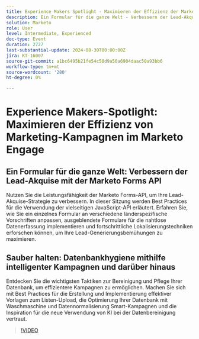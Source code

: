 ```yaml
---
title: Experience Makers Spotlight - Maximieren der Effizienz der Marketing-Aktionen im Marketo Engage
description: Ein Formular für die ganze Welt - Verbessern der Lead-Akquise mit Marketo Forms APIHarness die Macht der Marketo Forms API, um Ihre Lead-Akquise-Strategie zu verbessern. In dieser Sitzung werden Best Practices für die Verwendung der vielseitigen JavaScript-API erläutert. Erfahren Sie, wie Sie ein einzelnes Formular an verschiedene länderspezifische Vorschriften anpassen, ausgeblendete Formulare für die nahtlose Datenerfassung implementieren und fortschrittliche Lokalisierungstechniken erforschen können, um Ihre Lead-Generierungsbemühungen zu maximieren. Sichern Sie sich eine saubere Datenbankhygiene, indem Sie intelligente Kampagnen und BeyondDiscover verwenden, die für die Bereinigung und Pflege Ihrer Datenbank unerlässlich sind und effizientere Kampagnen ermöglichen. Machen Sie sich mit Best Practices für die Erstellung und Implementierung effektiver Vorlagen zum Listen-Upload, die Optimierung Ihrer Datenbank mit Waschmaschine und Datennormalisierung Smart-Kampagnen und die Inspiration für die neue Verwendung von KI bei der Datenbereinigung vertraut.
solution: Marketo
role: User
level: Intermediate, Experienced
doc-type: Event
duration: 2727
last-substantial-update: 2024-08-30T00:00:00Z
jira: KT-16007
source-git-commit: a1bc6495b21fe54c50d9a50a6904daac50a93bb6
workflow-type: tm+mt
source-wordcount: '280'
ht-degree: 0%

---
```



# Experience Makers-Spotlight: Maximieren der Effizienz von Marketing-Kampagnen im Marketo Engage

## Ein Formular für die ganze Welt: Verbessern der Lead-Akquise mit der Marketo Forms API

Nutzen Sie die Leistungsfähigkeit der Marketo Forms-API, um Ihre Lead-Akquise-Strategie zu verbessern. In dieser Sitzung werden Best Practices für die Verwendung der vielseitigen JavaScript-API erläutert. Erfahren Sie, wie Sie ein einzelnes Formular an verschiedene länderspezifische Vorschriften anpassen, ausgeblendete Formulare für die nahtlose Datenerfassung implementieren und fortschrittliche Lokalisierungstechniken erforschen können, um Ihre Lead-Generierungsbemühungen zu maximieren.

## Sauber halten: Datenbankhygiene mithilfe intelligenter Kampagnen und darüber hinaus

Entdecken Sie die wichtigsten Taktiken zur Bereinigung und Pflege Ihrer Datenbank, um effizientere Kampagnen zu ermöglichen. Machen Sie sich mit Best Practices für die Erstellung und Implementierung effektiver Vorlagen zum Listen-Upload, die Optimierung Ihrer Datenbank mit Waschmaschine und Datennormalisierung Smart-Kampagnen und die Inspiration für die neue Verwendung von KI bei der Datenbereinigung vertraut.

>[!VIDEO](https://video.tv.adobe.com/v/3432953/?learn=on)
